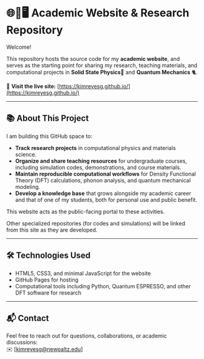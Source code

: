  # 🌐🧪🖥️ Academic Website & Research Repository

Welcome!  

This repository hosts the source code for my **academic website**, and serves as the starting point for sharing my research, teaching materials, and computational projects in **Solid State Physics**💎 and **Quantum Mechanics** 🐈.

🔗 **Visit the live site:** [https://kimreyesg.github.io/](https://kimreyesg.github.io/)

---

## 📚 About This Project

I am building this GitHub space to:

- **Track research projects** in computational physics and materials science.
- **Organize and share teaching resources** for undergraduate courses, including simulation codes, demonstrations, and course materials.
- **Maintain reproducible computational workflows** for Density Functional Theory (DFT) calculations, phonon analysis, and quantum mechanical modeling.
- **Develop a knowledge base** that grows alongside my academic career and that of one of my students, both for personal use and public benefit.

This website acts as the public-facing portal to these activities.

Other specialized repositories (for codes and simulations) will be linked from this site as they are developed.

---

## 🛠 Technologies Used
- HTML5, CSS3, and minimal JavaScript for the website
- GitHub Pages for hosting
- Computational tools including Python, Quantum ESPRESSO, and other DFT software for research

---

## 📬 Contact
Feel free to reach out for questions, collaborations, or academic discussions:  
✉️ [kimreyesg@newpaltz.edu]


